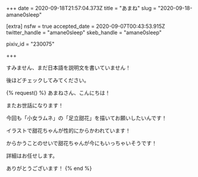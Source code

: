 +++
date = 2020-09-18T21:57:04.373Z
title = "あまね"
slug = "2020-09-18-amane0sleep"

[extra]
nsfw = true
accepted_date = 2020-09-07T00:43:53.915Z
twitter_handle = "amane0sleep"
skeb_handle = "amane0sleep"

pixiv_id = "230075"

+++

すみません、まだ日本語を説明文を書いていません！

後ほどチェックしてみてください。

{% request() %}
あまねさん、こんにちは！

またお世話になります！

今回も「小女ラムネ」の「足立甜花」を描いてお願いしたいんです！

イラストで甜花ちゃんが性的にからかわれています！

からかうことのせいで甜花ちゃんが今にもいっちゃいそうです！

詳細はお任せします。

ありがとうございます！
{% end %}
